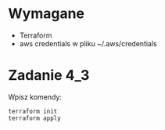 # Wymagane

- Terraform
- aws credentials w pliku ~/.aws/credentials

# Zadanie 4_3

Wpisz komendy:

```
terraform init
terraform apply
```